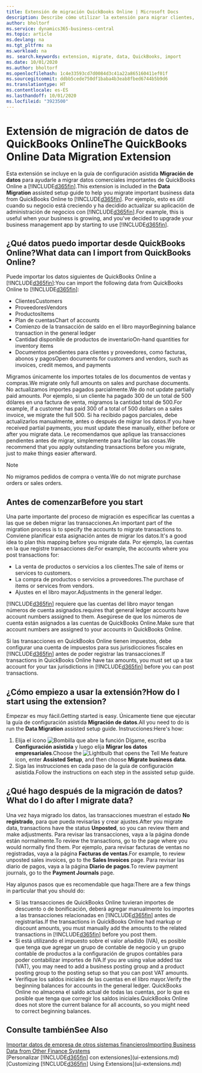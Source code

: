 ```yaml
---
title: Extensión de migración QuickBooks Online | Microsoft Docs
description: Describe cómo utilizar la extensión para migrar clientes, proveedores, elementos y cuentas de QuickBooks Online a Business Central.
author: bholtorf
ms.service: dynamics365-business-central
ms.topic: article
ms.devlang: na
ms.tgt_pltfrm: na
ms.workload: na
ms. search.keywords: extension, migrate, data, QuickBooks, import
ms.date: 10/01/2020
ms.author: bholtorf
ms.openlocfilehash: 1c4e33593cd7d0084d3c41a22a865160411ef01f
ms.sourcegitcommit: ddbb5cede750df1baba4b3eab8fbed6744b5b9d6
ms.translationtype: HT
ms.contentlocale: es-ES
ms.lasthandoff: 10/01/2020
ms.locfileid: "3923500"
---
```

# <a name="the-quickbooks-online-data-migration-extension"></a><span data-ttu-id="41405-103">Extensión de migración de datos de QuickBooks Online</span><span class="sxs-lookup"><span data-stu-id="41405-103">The QuickBooks Online Data Migration Extension</span></span>

<span data-ttu-id="41405-104">Esta extensión se incluye en la guía de configuración asistida **Migración de datos** para ayudarle a migrar datos comerciales importantes de QuickBooks Online a [!INCLUDE[d365fin](includes/d365fin_md.md)].</span><span class="sxs-lookup"><span data-stu-id="41405-104">This extension is included in the **Data Migration** assisted setup guide to help you migrate important business data from QuickBooks Online to [!INCLUDE[d365fin](includes/d365fin_md.md)].</span></span> <span data-ttu-id="41405-105">Por ejemplo, esto es útil cuando su negocio está creciendo y ha decidido actualizar su aplicación de administración de negocios con [!INCLUDE[d365fin](includes/d365fin_md.md)].</span><span class="sxs-lookup"><span data-stu-id="41405-105">For example, this is useful when your business is growing, and you've decided to upgrade your business management app by starting to use [!INCLUDE[d365fin](includes/d365fin_md.md)].</span></span>

## <a name="what-data-can-i-import-from-quickbooks-online"></a><span data-ttu-id="41405-106">¿Qué datos puedo importar desde QuickBooks Online?</span><span class="sxs-lookup"><span data-stu-id="41405-106">What data can I import from QuickBooks Online?</span></span>

<span data-ttu-id="41405-107">Puede importar los datos siguientes de QuickBooks Online a [!INCLUDE[d365fin](includes/d365fin_md.md)]:</span><span class="sxs-lookup"><span data-stu-id="41405-107">You can import the following data from QuickBooks Online to [!INCLUDE[d365fin](includes/d365fin_md.md)]:</span></span>  

* <span data-ttu-id="41405-108">Clientes</span><span class="sxs-lookup"><span data-stu-id="41405-108">Customers</span></span>
* <span data-ttu-id="41405-109">Proveedores</span><span class="sxs-lookup"><span data-stu-id="41405-109">Vendors</span></span>
* <span data-ttu-id="41405-110">Productos</span><span class="sxs-lookup"><span data-stu-id="41405-110">Items</span></span>
* <span data-ttu-id="41405-111">Plan de cuentas</span><span class="sxs-lookup"><span data-stu-id="41405-111">Chart of accounts</span></span>
* <span data-ttu-id="41405-112">Comienzo de la transacción de saldo en el libro mayor</span><span class="sxs-lookup"><span data-stu-id="41405-112">Beginning balance transaction in the general ledger</span></span>
* <span data-ttu-id="41405-113">Cantidad disponible de productos de inventario</span><span class="sxs-lookup"><span data-stu-id="41405-113">On-hand quantities for inventory items</span></span>
* <span data-ttu-id="41405-114">Documentos pendientes para clientes y proveedores, como facturas, abonos y pagos</span><span class="sxs-lookup"><span data-stu-id="41405-114">Open documents for customers and vendors, such as invoices, credit memos, and payments</span></span>

<span data-ttu-id="41405-115">Migramos únicamente los importes totales de los documentos de ventas y compras.</span><span class="sxs-lookup"><span data-stu-id="41405-115">We migrate only full amounts on sales and purchase documents.</span></span> <span data-ttu-id="41405-116">No actualizamos importes pagados parcialmente.</span><span class="sxs-lookup"><span data-stu-id="41405-116">We do not update partially paid amounts.</span></span> <span data-ttu-id="41405-117">Por ejemplo, si un cliente ha pagado 300 de un total de 500 dólares en una factura de venta, migramos la cantidad total de 500.</span><span class="sxs-lookup"><span data-stu-id="41405-117">For example, if a customer has paid 300 of a total of 500 dollars on a sales invoice, we migrate the full 500.</span></span> <span data-ttu-id="41405-118">Si ha recibido pagos parciales, debe actualizarlos manualmente, antes o después de migrar los datos.</span><span class="sxs-lookup"><span data-stu-id="41405-118">If you have received partial payments, you must update these manually, either before or after you migrate data.</span></span> <span data-ttu-id="41405-119">Le recomendamos que aplique las transacciones pendientes antes de migrar, simplemente para facilitar las cosas.</span><span class="sxs-lookup"><span data-stu-id="41405-119">We recommend that you apply outstanding transactions before you migrate, just to make things easier afterward.</span></span>

> [!NOTE]  
> <span data-ttu-id="41405-120">No migramos pedidos de compra o venta.</span><span class="sxs-lookup"><span data-stu-id="41405-120">We do not migrate purchase orders or sales orders.</span></span>

## <a name="before-you-start"></a><span data-ttu-id="41405-121">Antes de comenzar</span><span class="sxs-lookup"><span data-stu-id="41405-121">Before you start</span></span>

<span data-ttu-id="41405-122">Una parte importante del proceso de migración es especificar las cuentas a las que se deben migrar las transacciones.</span><span class="sxs-lookup"><span data-stu-id="41405-122">An important part of the migration process is to specify the accounts to migrate transactions to.</span></span> <span data-ttu-id="41405-123">Conviene planificar esta asignación antes de migrar los datos.</span><span class="sxs-lookup"><span data-stu-id="41405-123">It's a good idea to plan this mapping before you migrate data.</span></span> <span data-ttu-id="41405-124">Por ejemplo, las cuentas en la que registre transacciones de:</span><span class="sxs-lookup"><span data-stu-id="41405-124">For example, the accounts where you post transactions for:</span></span>  

* <span data-ttu-id="41405-125">La venta de productos o servicios a los clientes.</span><span class="sxs-lookup"><span data-stu-id="41405-125">The sale of items or services to customers.</span></span>
* <span data-ttu-id="41405-126">La compra de productos o servicios a proveedores.</span><span class="sxs-lookup"><span data-stu-id="41405-126">The purchase of items or services from vendors.</span></span>  
* <span data-ttu-id="41405-127">Ajustes en el libro mayor.</span><span class="sxs-lookup"><span data-stu-id="41405-127">Adjustments in the general ledger.</span></span>  

[!INCLUDE[d365fin](includes/d365fin_md.md)] <span data-ttu-id="41405-128">requiere que las cuentas del libro mayor tengan números de cuenta asignados.</span><span class="sxs-lookup"><span data-stu-id="41405-128">requires that general ledger accounts have account numbers assigned to them.</span></span> <span data-ttu-id="41405-129">Asegúrese de que los números de cuenta están asignados a las cuentas de QuickBooks Online.</span><span class="sxs-lookup"><span data-stu-id="41405-129">Make sure that account numbers are assigned to your accounts in QuickBooks Online.</span></span>

<span data-ttu-id="41405-130">Si las transacciones en QuickBooks Online tienen impuestos, debe configurar una cuenta de impuestos para sus jurisdicciones fiscales en [!INCLUDE[d365fin](includes/d365fin_md.md)] antes de poder registrar las transacciones.</span><span class="sxs-lookup"><span data-stu-id="41405-130">If transactions in QuickBooks Online have tax amounts, you must set up a tax account for your tax jurisdictions in [!INCLUDE[d365fin](includes/d365fin_md.md)] before you can post transactions.</span></span>

## <a name="how-do-i-start-using-the-extension"></a><span data-ttu-id="41405-131">¿Cómo empiezo a usar la extensión?</span><span class="sxs-lookup"><span data-stu-id="41405-131">How do I start using the extension?</span></span>

<span data-ttu-id="41405-132">Empezar es muy fácil.</span><span class="sxs-lookup"><span data-stu-id="41405-132">Getting started is easy.</span></span> <span data-ttu-id="41405-133">Únicamente tiene que ejecutar la guía de configuración asistida **Migración de datos**.</span><span class="sxs-lookup"><span data-stu-id="41405-133">All you need to do is run the **Data Migration** assisted setup guide.</span></span> <span data-ttu-id="41405-134">Instrucciones:</span><span class="sxs-lookup"><span data-stu-id="41405-134">Here's how:</span></span>

1. <span data-ttu-id="41405-135">Elija el icono ![Bombilla que abre la función Dígame](media/ui-search/search_small.png "Dígame qué desea hacer"), escriba **Configuración asistida** y luego elija **Migrar los datos empresariales**.</span><span class="sxs-lookup"><span data-stu-id="41405-135">Choose the ![Lightbulb that opens the Tell Me feature](media/ui-search/search_small.png "Tell me what you want to do") icon, enter **Assisted Setup**, and then choose **Migrate business data**.</span></span>
2. <span data-ttu-id="41405-136">Siga las instrucciones en cada paso de la guía de configuración asistida.</span><span class="sxs-lookup"><span data-stu-id="41405-136">Follow the instructions on each step in the assisted setup guide.</span></span>

## <a name="what-do-i-do-after-i-migrate-data"></a><span data-ttu-id="41405-137">¿Qué hago después de la migración de datos?</span><span class="sxs-lookup"><span data-stu-id="41405-137">What do I do after I migrate data?</span></span>

<span data-ttu-id="41405-138">Una vez haya migrado los datos, las transacciones muestran el estado **No registrado**, para que pueda revisarlas y crear ajustes.</span><span class="sxs-lookup"><span data-stu-id="41405-138">After you migrate data, transactions have the status **Unposted**, so you can review them and make adjustments.</span></span> <span data-ttu-id="41405-139">Para revisar las transacciones, vaya a la página donde están normalmente.</span><span class="sxs-lookup"><span data-stu-id="41405-139">To review the transactions, go to the page where you would normally find them.</span></span> <span data-ttu-id="41405-140">Por ejemplo, para revisar facturas de ventas no registradas, vaya a la página **Facturas de ventas**.</span><span class="sxs-lookup"><span data-stu-id="41405-140">For example, to review unposted sales invoices, go to the **Sales Invoices** page.</span></span> <span data-ttu-id="41405-141">Para revisar las diario de pagos, vaya a la página **Diario de pagos**.</span><span class="sxs-lookup"><span data-stu-id="41405-141">To review payment journals, go to the **Payment Journals** page.</span></span>  

<span data-ttu-id="41405-142">Hay algunos pasos que es recomendable que haga:</span><span class="sxs-lookup"><span data-stu-id="41405-142">There are a few things in particular that you should do:</span></span>

* <span data-ttu-id="41405-143">Si las transacciones de QuickBooks Online tuvieran importes de descuento o de bonificación, deberá agregar manualmente los importes a las transacciones relacionadas en [!INCLUDE[d365fin](includes/d365fin_md.md)] antes de registrarlas.</span><span class="sxs-lookup"><span data-stu-id="41405-143">If the transactions in QuickBooks Online had markup or discount amounts, you must manually add the amounts to the related transactions in [!INCLUDE[d365fin](includes/d365fin_md.md)] before you post them.</span></span>
* <span data-ttu-id="41405-144">Si está utilizando el impuesto sobre el valor añadido (IVA), es posible que tenga que agregar un grupo de contable de negocio y un grupo contable de productos a la configuración de grupos contables para poder contabilizar importes de IVA.</span><span class="sxs-lookup"><span data-stu-id="41405-144">If you are using value added tax (VAT), you may need to add a business posting group and a product posting group to the posting setup so that you can post VAT amounts.</span></span>
* <span data-ttu-id="41405-145">Verifique los saldos iniciales de las cuentas en el libro mayor.</span><span class="sxs-lookup"><span data-stu-id="41405-145">Verify the beginning balances for accounts in the general ledger.</span></span> <span data-ttu-id="41405-146">QuickBooks Online no almacena el saldo actual de todas las cuentas, por lo que es posible que tenga que corregir los saldos iniciales.</span><span class="sxs-lookup"><span data-stu-id="41405-146">QuickBooks Online does not store the current balance for all accounts, so you might need to correct beginning balances.</span></span>

## <a name="see-also"></a><span data-ttu-id="41405-147">Consulte también</span><span class="sxs-lookup"><span data-stu-id="41405-147">See Also</span></span>

[<span data-ttu-id="41405-148">Importar datos de empresa de otros sistemas financieros</span><span class="sxs-lookup"><span data-stu-id="41405-148">Importing Business Data from Other Finance Systems</span></span>](across-import-data-configuration-packages.md)  
<span data-ttu-id="41405-149">[Personalizar [!INCLUDE[d365fin](includes/d365fin_md.md)] con extensiones](ui-extensions.md)</span><span class="sxs-lookup"><span data-stu-id="41405-149">[Customizing [!INCLUDE[d365fin](includes/d365fin_md.md)] Using Extensions](ui-extensions.md)</span></span>  
